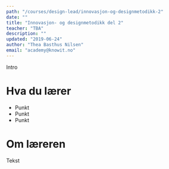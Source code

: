 ```yaml
---
path: "/courses/design-lead/innovasjon-og-designmetodikk-2"
date: ""
title: "Innovasjon- og designmetodikk del 2"
teacher: "TBA"
description: ""
updated: "2019-06-24"
author: "Thea Basthus Nilsen"
email: "academy@knowit.no"
---
```


Intro

# Hva du lærer

- Punkt
- Punkt
- Punkt

# Om læreren

Tekst
